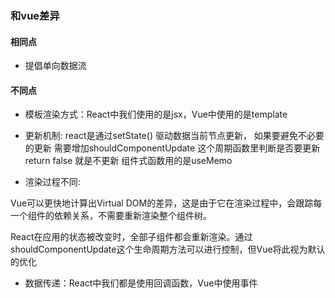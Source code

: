 ### 和vue差异

#### 相同点

* 提倡单向数据流


#### 不同点

* 模板渲染方式：React中我们使用的是jsx，Vue中使用的是template

* 更新机制: react是通过setState() 驱动数据当前节点更新， 如果要避免不必要的更新 需要增加shouldComponentUpdate 这个周期函数里判断是否要更新 return false 就是不更新 组件式函数用的是useMemo

* 渲染过程不同: 

Vue可以更快地计算出Virtual DOM的差异，这是由于它在渲染过程中，会跟踪每一个组件的依赖关系，不需要重新渲染整个组件树。

React在应用的状态被改变时，全部子组件都会重新渲染。通过shouldComponentUpdate这个生命周期方法可以进行控制，但Vue将此视为默认的优化

* 数据传递：React中我们都是使用回调函数，Vue中使用事件